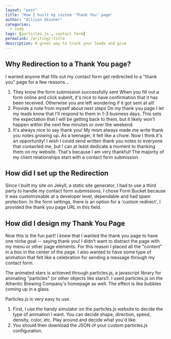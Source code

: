 ```yaml
---
layout: "post"
title: "How I built my custom 'Thank You' page"
author: "Allison Skinner"
categories:
  - code
tags: [particles.js , contact form]
permalink: /writing/:title
description: A great way to track your leads and give
---
```



## Why Redirection to a Thank You page?
I wanted anyone that fills out my contact form get redirected to a "thank you" page for a few reasons...
1. They know the form submission successfully sent
When you fill out a form online and click submit, it's nice to have confirmation that it has been received. Otherwise you are left wondering if it got sent at all!
2. Provide a note from myself about next steps
On my thank you page I let my leads know that I'll respond to them in 1-3 business days. This sets the expectation that I will be getting back to them, but it likely won't happen within the next few minutes or over the weekend.
3. It's always nice to say thank you!
My mom always made me write thank you notes growing up. As a teenager, it felt like a chore. Now I think it's an opportunity! I wish I could send written thank you notes to everyone that contacted me, but I can at least dedicate a moment to thanking them on my website. That's because I am very thankful! The majority of my client relationships start with a contact form submission.

## How did I set up the Redirection
Since I built my site on Jekyll, a static site generator, I had to use a third party to handle my contact form submissions. I chose Form Bucket because it was customizeable at a developer level, dependable and had spam protection.
In the form settings, there is an option for a 'custom redirect', I provided the thank you page URL in this field.

## How did I design my Thank You Page
Now this is the fun part! I knew that I wanted the thank you page to have one niche goal -- saying thank you! I didn't want to distract the page with my menu or other page elements.
For this reason I placed all the "content" in a box in the center of the page.
I also wanted to have some type of animation that felt like a celebration for sending a message through my contact form.

The animated stars is achieved through particles.js, a javascript library for animating "particles" (or other objects like stars!).
I used particles.js on the Athentic Brewing Company's homepage as well. The effect is like bubbles coming up in a glass.

Particles.js is very easy to use.

1. First, I use the handy simulator on the particles.js website to decide the type of animation I want.
You can decide shape, direction, speed, density, color, etc. Play around and decide what you'd like.
2. You should then download the JSON of your custom particles.js configuration.
 
